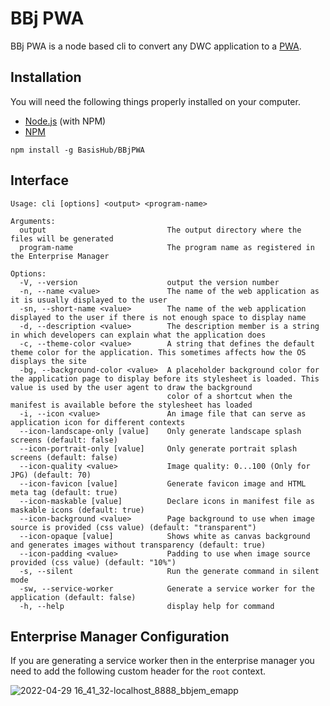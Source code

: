 # BBj PWA

BBj PWA is a node based cli to convert any DWC application to a [PWA](https://developer.mozilla.org/en-US/docs/Web/Progressive_web_apps). 

## Installation

You will need the following things properly installed on your computer.

* [Node.js](http://nodejs.org/) (with NPM)
* [NPM](https://www.npmjs.com/get-npm)

```
npm install -g BasisHub/BBjPWA
```

## Interface 

```
Usage: cli [options] <output> <program-name>

Arguments:
  output                           The output directory where the files will be generated
  program-name                     The program name as registered in the Enterprise Manager

Options:
  -V, --version                    output the version number
  -n, --name <value>               The name of the web application as it is usually displayed to the user
  -sn, --short-name <value>        The name of the web application displayed to the user if there is not enough space to display name
  -d, --description <value>        The description member is a string in which developers can explain what the application does
  -c, --theme-color <value>        A string that defines the default theme color for the application. This sometimes affects how the OS displays the site
  -bg, --background-color <value>  A placeholder background color for the application page to display before its stylesheet is loaded. This value is used by the user agent to draw the background
                                   color of a shortcut when the manifest is available before the stylesheet has loaded
  -i, --icon <value>               An image file that can serve as application icon for different contexts
  --icon-landscape-only [value]    Only generate landscape splash screens (default: false)
  --icon-portrait-only [value]     Only generate portrait splash screens (default: false)
  --icon-quality <value>           Image quality: 0...100 (Only for JPG) (default: 70)
  --icon-favicon [value]           Generate favicon image and HTML meta tag (default: true)
  --icon-maskable [value]          Declare icons in manifest file as maskable icons (default: true)
  --icon-background <value>        Page background to use when image source is provided (css value) (default: "transparent")
  --icon-opaque [value]            Shows white as canvas background and generates images without transparency (default: true)
  --icon-padding <value>           Padding to use when image source provided (css value) (default: "10%")
  -s, --silent                     Run the generate command in silent mode
  -sw, --service-worker            Generate a service worker for the application (default: false)
  -h, --help                       display help for command
```

## Enterprise Manager Configuration

If you are generating a service worker then in the enterprise manager you need to add the following custom header 
for the `root` context.

![2022-04-29 16_41_32-localhost_8888_bbjem_emapp](https://user-images.githubusercontent.com/4313420/165967424-f7c73701-57b0-4ded-8e86-0d1dd04127d9.png)
